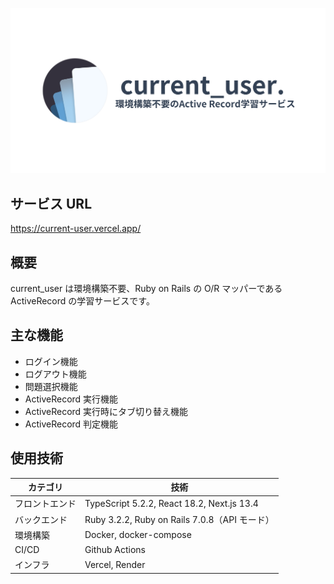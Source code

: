 ![currentuser](/assets/current.png 'currentuser')

## サービス URL

https://current-user.vercel.app/

## 概要

current_user は環境構築不要、Ruby on Rails の O/R マッパーである ActiveRecord の学習サービスです。

## 主な機能

- ログイン機能
- ログアウト機能
- 問題選択機能
- ActiveRecord 実行機能
- ActiveRecord 実行時にタブ切り替え機能
- ActiveRecord 判定機能

## 使用技術

| カテゴリ       | 技術                                          |
| -------------- | --------------------------------------------- |
| フロントエンド | TypeScript 5.2.2, React 18.2, Next.js 13.4    |
| バックエンド   | Ruby 3.2.2, Ruby on Rails 7.0.8（API モード） |
| 環境構築       | Docker, docker-compose                        |
| CI/CD          | Github Actions                                |
| インフラ       | Vercel, Render                                |
